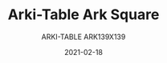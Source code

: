 ---
designer: "Pedrali R&D"
description: "Arki-Table%20is%20linear%20and%20rigorous%20from%20a%20structural%20point%20of%20view%2C%20but%20at%20the%20same%20time%20versatile%20and%20designed%20for%20different%20uses.%20Table%20with%20steel%20trestle%20legs%2C%20square%20solid%20laminate%20top%20supported%20by%20an%20extruded%20aluminium%20frame."
image_primary: "img/Arki-Table_ARK_139X139_01_zoom.jpg"
image_secondary: "img/Arki-Table_ARK_139X139_02_zoom.jpg"
manufacturer: "Pedrali"
href: "https://www.pedrali.it/en/products/catalog/Table-ARKI-TABLE-ARK139X139/"
subtitle: "ARKI-TABLE ARK139X139"
tags: 
  - "Pedrali"
  - "Tables"
title: "Arki-Table Ark Square"
category: "Tables"
slug: "/manufacturers/pedrali/tables/pedrali-r-d-arki-table-ark-square"
date: "2021-02-18"
---